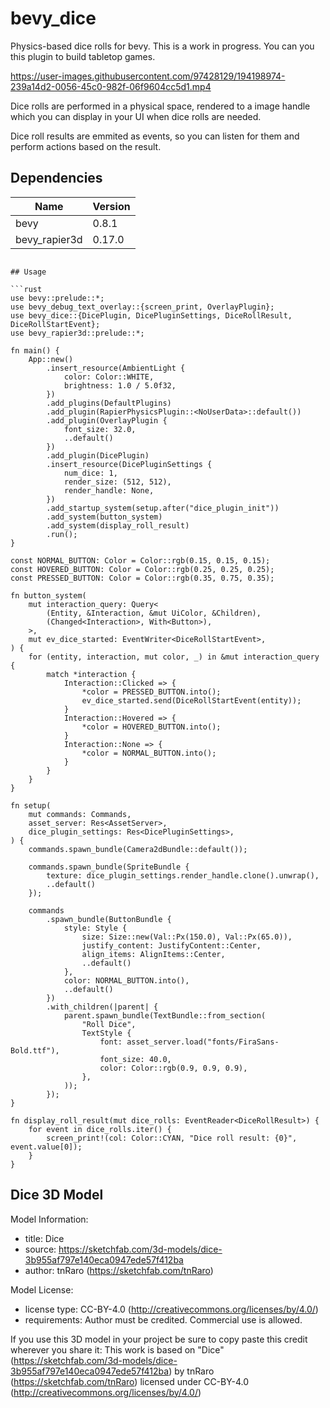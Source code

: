 # bevy_dice

Physics-based dice rolls for bevy. This is a work in progress. You can you this plugin to build tabletop games.

https://user-images.githubusercontent.com/97428129/194198974-239a14d2-0056-45c0-982f-06f9604cc5d1.mp4

Dice rolls are performed in a physical space, rendered to a image handle which you can display in your UI when dice rolls are needed.

Dice roll results are emmited as events, so you can listen for them and perform actions based on the result.

## Dependencies

| Name          | Version |
| ------------- | ------- |
| bevy          | 0.8.1   |
| bevy_rapier3d | 0.17.0  |

````

## Usage

```rust
use bevy::prelude::*;
use bevy_debug_text_overlay::{screen_print, OverlayPlugin};
use bevy_dice::{DicePlugin, DicePluginSettings, DiceRollResult, DiceRollStartEvent};
use bevy_rapier3d::prelude::*;

fn main() {
    App::new()
        .insert_resource(AmbientLight {
            color: Color::WHITE,
            brightness: 1.0 / 5.0f32,
        })
        .add_plugins(DefaultPlugins)
        .add_plugin(RapierPhysicsPlugin::<NoUserData>::default())
        .add_plugin(OverlayPlugin {
            font_size: 32.0,
            ..default()
        })
        .add_plugin(DicePlugin)
        .insert_resource(DicePluginSettings {
            num_dice: 1,
            render_size: (512, 512),
            render_handle: None,
        })
        .add_startup_system(setup.after("dice_plugin_init"))
        .add_system(button_system)
        .add_system(display_roll_result)
        .run();
}

const NORMAL_BUTTON: Color = Color::rgb(0.15, 0.15, 0.15);
const HOVERED_BUTTON: Color = Color::rgb(0.25, 0.25, 0.25);
const PRESSED_BUTTON: Color = Color::rgb(0.35, 0.75, 0.35);

fn button_system(
    mut interaction_query: Query<
        (Entity, &Interaction, &mut UiColor, &Children),
        (Changed<Interaction>, With<Button>),
    >,
    mut ev_dice_started: EventWriter<DiceRollStartEvent>,
) {
    for (entity, interaction, mut color, _) in &mut interaction_query {
        match *interaction {
            Interaction::Clicked => {
                *color = PRESSED_BUTTON.into();
                ev_dice_started.send(DiceRollStartEvent(entity));
            }
            Interaction::Hovered => {
                *color = HOVERED_BUTTON.into();
            }
            Interaction::None => {
                *color = NORMAL_BUTTON.into();
            }
        }
    }
}

fn setup(
    mut commands: Commands,
    asset_server: Res<AssetServer>,
    dice_plugin_settings: Res<DicePluginSettings>,
) {
    commands.spawn_bundle(Camera2dBundle::default());

    commands.spawn_bundle(SpriteBundle {
        texture: dice_plugin_settings.render_handle.clone().unwrap(),
        ..default()
    });

    commands
        .spawn_bundle(ButtonBundle {
            style: Style {
                size: Size::new(Val::Px(150.0), Val::Px(65.0)),
                justify_content: JustifyContent::Center,
                align_items: AlignItems::Center,
                ..default()
            },
            color: NORMAL_BUTTON.into(),
            ..default()
        })
        .with_children(|parent| {
            parent.spawn_bundle(TextBundle::from_section(
                "Roll Dice",
                TextStyle {
                    font: asset_server.load("fonts/FiraSans-Bold.ttf"),
                    font_size: 40.0,
                    color: Color::rgb(0.9, 0.9, 0.9),
                },
            ));
        });
}

fn display_roll_result(mut dice_rolls: EventReader<DiceRollResult>) {
    for event in dice_rolls.iter() {
        screen_print!(col: Color::CYAN, "Dice roll result: {0}", event.value[0]);
    }
}

````

## Dice 3D Model

Model Information:

- title: Dice
- source: https://sketchfab.com/3d-models/dice-3b955af797e140eca0947ede57f412ba
- author: tnRaro (https://sketchfab.com/tnRaro)

Model License:

- license type: CC-BY-4.0 (http://creativecommons.org/licenses/by/4.0/)
- requirements: Author must be credited. Commercial use is allowed.

If you use this 3D model in your project be sure to copy paste this credit wherever you share it:
This work is based on "Dice" (https://sketchfab.com/3d-models/dice-3b955af797e140eca0947ede57f412ba) by tnRaro (https://sketchfab.com/tnRaro) licensed under CC-BY-4.0 (http://creativecommons.org/licenses/by/4.0/)
